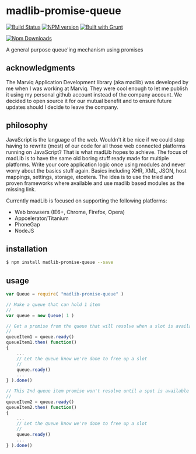 # madlib-promise-queue
[![Build Status](https://travis-ci.org/Qwerios/madlib-promise-queue.svg?branch=master)](https://travis-ci.org/Qwerios/madlib-promise-queue) [![NPM version](https://badge.fury.io/js/madlib-promise-queue.png)](http://badge.fury.io/js/madlib-promise-queue) [![Built with Grunt](https://cdn.gruntjs.com/builtwith.png)](http://gruntjs.com/)

[![Npm Downloads](https://nodei.co/npm/madlib-promise-queue.png?downloads=true&stars=true)](https://nodei.co/npm/madlib-promise-queue.png?downloads=true&stars=true)

A general purpose queue'ing mechanism using promises


## acknowledgments
The Marviq Application Development library (aka madlib) was developed by me when I was working at Marviq. They were cool enough to let me publish it using my personal github account instead of the company account. We decided to open source it for our mutual benefit and to ensure future updates should I decide to leave the company.


## philosophy
JavaScript is the language of the web. Wouldn't it be nice if we could stop having to rewrite (most) of our code for all those web connected platforms running on JavaScript? That is what madLib hopes to achieve. The focus of madLib is to have the same old boring stuff ready made for multiple platforms. Write your core application logic once using modules and never worry about the basics stuff again. Basics including XHR, XML, JSON, host mappings, settings, storage, etcetera. The idea is to use the tried and proven frameworks where available and use madlib based modules as the missing link.

Currently madLib is focused on supporting the following platforms:

* Web browsers (IE6+, Chrome, Firefox, Opera)
* Appcelerator/Titanium
* PhoneGap
* NodeJS


## installation
```bash
$ npm install madlib-promise-queue --save
```

## usage
```javascript
var Queue = require( "madlib-promise-queue" )

// Make a queue that can hold 1 item
//
var queue = new Queue( 1 )

// Get a promise from the queue that will resolve when a slot is available
//
queueItem1 = queue.ready()
queueItem1.then( function()
{
    ...
    // Let the queue know we're done to free up a slot
    //
    queue.ready()
    ...
} ).done()

// This 2nd queue item promise won't resolve until a spot is available in the queue
//
queueItem2 = queue.ready()
queueItem2.then( function()
{
    ...
    // Let the queue know we're done to free up a slot
    //
    queue.ready()
    ...
} ).done()
```